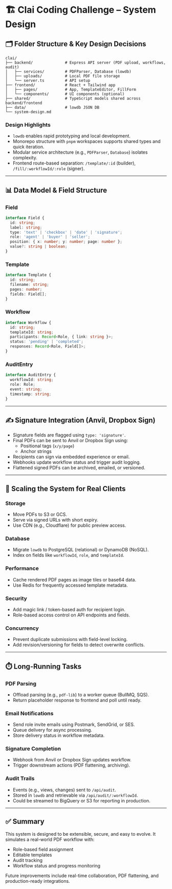 # 🏗️ Clai Coding Challenge – System Design

## 🗂️ Folder Structure & Key Design Decisions

```
clai/
├── backend/              # Express API server (PDF upload, workflows, audit)
│   ├── services/         # PDFParser, Database (lowdb)
│   ├── uploads/          # Local PDF file storage
│   └── server.ts         # API setup
├── frontend/             # React + Tailwind app
│   ├── pages/            # App, TemplateEditor, FillForm
│   └── components/       # UI components (optional)
├── shared/               # TypeScript models shared across backend/frontend
├── data/                 # lowdb JSON DB
└── system-design.md
```

### Design Highlights

- `lowdb` enables rapid prototyping and local development.
- Monorepo structure with `pnpm` workspaces supports shared types and quick iteration.
- Modular service architecture (e.g., `PDFParser`, `Database`) isolates complexity.
- Frontend route-based separation: `/template/:id` (builder), `/fill/:workflowId/:role` (signer).

---

## 📊 Data Model & Field Structure

### Field

```ts
interface Field {
  id: string;
  label: string;
  type: 'text' | 'checkbox' | 'date' | 'signature';
  role: 'agent' | 'buyer' | 'seller';
  position: { x: number; y: number; page: number };
  value?: string | boolean;
}
```

### Template

```ts
interface Template {
  id: string;
  filename: string;
  pages: number;
  fields: Field[];
}
```

### Workflow

```ts
interface Workflow {
  id: string;
  templateId: string;
  participants: Record<Role, { link: string }>;
  status: 'pending' | 'completed';
  responses: Record<Role, Field[]>;
}
```

### AuditEntry

```ts
interface AuditEntry {
  workflowId: string;
  role: Role;
  event: string;
  timestamp: string;
}
```

---

## ✍️ Signature Integration (Anvil, Dropbox Sign)

- Signature fields are flagged using `type: 'signature'`.
- Final PDFs can be sent to Anvil or Dropbox Sign using:
  - Positional tags (`x/y/page`)
  - Anchor strings
- Recipients can sign via embedded experience or email.
- Webhooks update workflow status and trigger audit logging.
- Flattened signed PDFs can be archived, emailed, or versioned.

---

## 🚀 Scaling the System for Real Clients

### Storage

- Move PDFs to S3 or GCS.
- Serve via signed URLs with short expiry.
- Use CDN (e.g., Cloudflare) for public preview access.

### Database

- Migrate `lowdb` to PostgreSQL (relational) or DynamoDB (NoSQL).
- Index on fields like `workflowId`, `role`, and `templateId`.

### Performance

- Cache rendered PDF pages as image tiles or base64 data.
- Use Redis for frequently accessed template metadata.

### Security

- Add magic link / token-based auth for recipient login.
- Role-based access control on API endpoints and fields.

### Concurrency

- Prevent duplicate submissions with field-level locking.
- Add revision/versioning for fields to detect overwrite conflicts.

---

## ⏱️ Long-Running Tasks

### PDF Parsing

- Offload parsing (e.g., `pdf-lib`) to a worker queue (BullMQ, SQS).
- Return placeholder response to frontend and poll until ready.

### Email Notifications

- Send role invite emails using Postmark, SendGrid, or SES.
- Queue delivery for async processing.
- Store delivery status in workflow metadata.

### Signature Completion

- Webhook from Anvil or Dropbox Sign updates workflow.
- Trigger downstream actions (PDF flattening, archiving).

### Audit Trails

- Events (e.g., views, changes) sent to `/api/audit`.
- Stored in `lowdb` and retrievable via `/api/audit/:workflowId`.
- Could be streamed to BigQuery or S3 for reporting in production.

---

## ✅ Summary

This system is designed to be extensible, secure, and easy to evolve. It simulates a real-world PDF workflow with:
- Role-based field assignment
- Editable templates
- Audit tracking
- Workflow status and progress monitoring

Future improvements include real-time collaboration, PDF flattening, and production-ready integrations.